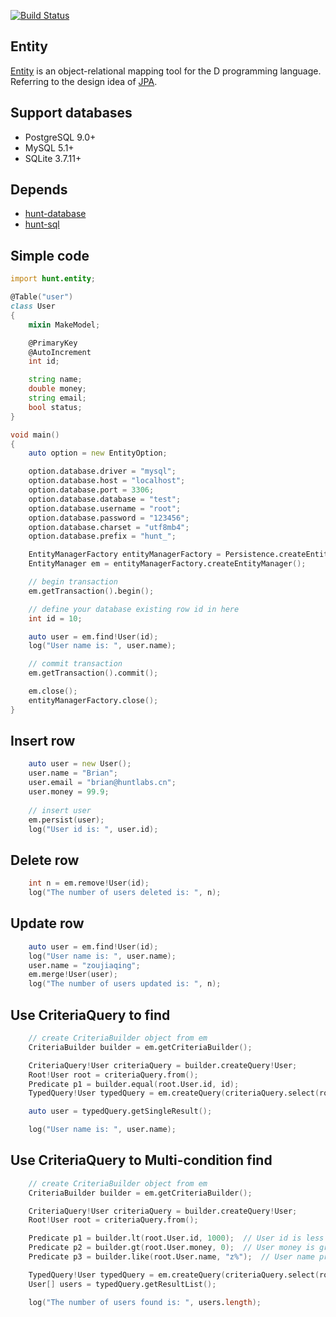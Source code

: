 [![Build Status](https://travis-ci.org/huntlabs/hunt-entity.svg?branch=master)](https://travis-ci.org/huntlabs/hunt-entity)

## Entity
[Entity](https://github.com/huntlabs/entity) is an object-relational mapping tool for the D programming language. Referring to the design idea of [JPA](https://en.wikipedia.org/wiki/Java_Persistence_API).

## Support databases
 * PostgreSQL 9.0+
 * MySQL 5.1+
 * SQLite 3.7.11+
 
## Depends
 * [hunt-database](https://github.com/huntlabs/hunt-database)
 * [hunt-sql](https://github.com/huntlabs/hunt-sql)

## Simple code
```D
import hunt.entity;

@Table("user")
class User
{
    mixin MakeModel;

    @PrimaryKey
    @AutoIncrement
    int id;

    string name;
    double money;
    string email;
    bool status;
}

void main()
{
    auto option = new EntityOption;

    option.database.driver = "mysql";
    option.database.host = "localhost";
    option.database.port = 3306;
    option.database.database = "test";
    option.database.username = "root";
    option.database.password = "123456";
    option.database.charset = "utf8mb4";
    option.database.prefix = "hunt_";

    EntityManagerFactory entityManagerFactory = Persistence.createEntityManagerFactory("default", option);
    EntityManager em = entityManagerFactory.createEntityManager();

    // begin transaction
    em.getTransaction().begin();

    // define your database existing row id in here
    int id = 10;

    auto user = em.find!User(id);
    log("User name is: ", user.name);

    // commit transaction
    em.getTransaction().commit();

    em.close();
    entityManagerFactory.close();
}
```

## Insert row
```D
    auto user = new User();
    user.name = "Brian";
    user.email = "brian@huntlabs.cn";
    user.money = 99.9;
    
    // insert user
    em.persist(user);
    log("User id is: ", user.id);
```

## Delete row
```D
    int n = em.remove!User(id);
    log("The number of users deleted is: ", n);
```

## Update row
```D
    auto user = em.find!User(id);
    log("User name is: ", user.name);
    user.name = "zoujiaqing";
    em.merge!User(user);
    log("The number of users updated is: ", n);
```

## Use CriteriaQuery to find
```D
    // create CriteriaBuilder object from em
    CriteriaBuilder builder = em.getCriteriaBuilder();

    CriteriaQuery!User criteriaQuery = builder.createQuery!User;
    Root!User root = criteriaQuery.from();
    Predicate p1 = builder.equal(root.User.id, id);
    TypedQuery!User typedQuery = em.createQuery(criteriaQuery.select(root).where(p1));

    auto user = typedQuery.getSingleResult();

    log("User name is: ", user.name);
```

## Use CriteriaQuery to Multi-condition find
```D
    // create CriteriaBuilder object from em
    CriteriaBuilder builder = em.getCriteriaBuilder();

    CriteriaQuery!User criteriaQuery = builder.createQuery!User;
    Root!User root = criteriaQuery.from();

    Predicate p1 = builder.lt(root.User.id, 1000);  // User id is less than 1000.
    Predicate p2 = builder.gt(root.User.money, 0);  // User money is greater than 0.
    Predicate p3 = builder.like(root.User.name, "z%");  // User name prefix is z.

    TypedQuery!User typedQuery = em.createQuery(criteriaQuery.select(root).where(builder.and(p1, p2), p3));
    User[] users = typedQuery.getResultList();

    log("The number of users found is: ", users.length);
```
